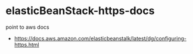 # elasticBeanStack-https-docs
point to aws docs

 * https://docs.aws.amazon.com/elasticbeanstalk/latest/dg/configuring-https.html
